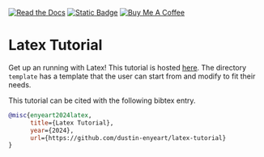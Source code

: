 [![Read the Docs](https://img.shields.io/badge/Tutorial-8CA1AF?logo=readthedocs&logoColor=fff)](https://latex-tutorial.readthedocs.io/en/latest/)
[![Static Badge](https://img.shields.io/badge/LaTeX-3776AB?logo=latex&logoColor=fff)](https://www.latex-project.org/)
[![Buy Me A Coffee](https://img.shields.io/badge/Buy%20Me%20a%20Coffee-ffdd00?&logo=buy-me-a-coffee&logoColor=black)](https://buymeacoffee.com/dustin.enyeart)

# Latex Tutorial

Get up an running with Latex!
This tutorial is hosted [here](https://latex-tutorial.readthedocs.io/en/latest/). 
The directory `template` has a template that the user can start from and modify to fit their needs. 

This tutorial can be cited with the following bibtex entry. 

```bibtex
@misc{enyeart2024latex,
      title={Latex Tutorial}, 
      year={2024},
      url={https://github.com/dustin-enyeart/latex-tutorial}
}
```

